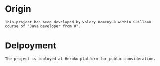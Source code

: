 # __Origin__
 	This project has been developed by Valery Remenyuk within Skillbox course of "Java developer from 0".

# __Delpoyment__
	The project is deployed at Heroku platform for public consideration.

